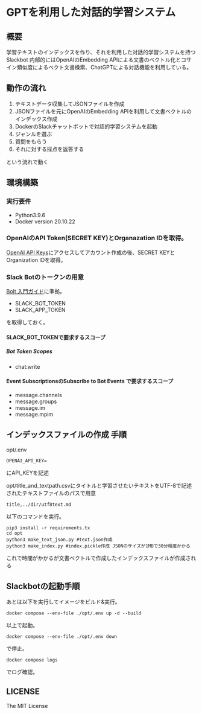# GPTを利用した対話的学習システム

## 概要
学習テキストのインデックスを作り、それを利用した対話的学習システムを持つSlackbot
内部的にはOpenAIのEmbedding APIによる文書のベクトル化とコサイン類似度によるベクト文書検索、ChatGPTによる対話機能を利用している。

## 動作の流れ
1. テキストデータ収集してJSONファイルを作成
2. JSONファイルを元にOpenAIのEmbedding APIを利用して文書ベクトルのインデックス作成
3. DockerのSlackチャットボットで対話的学習システムを起動
4. ジャンルを選ぶ
5. 質問をもらう
6. それに対する採点を返答する

という流れで動く



## 環境構築
### 実行要件
- Python3.9.6
- Docker version 20.10.22

### OpenAIのAPI Token(SECRET KEY)とOrganazation IDを取得。
[OpenAI API Keys](https://beta.openai.com/account/api-keys)にアクセスしてアカウント作成の後、SECRET KEYとOrganization IDを取得。

### Slack Botのトークンの用意
[Bolt 入門ガイド](https://slack.dev/bolt-python/ja-jp/tutorial/getting-started)に準拠。

- SLACK_BOT_TOKEN
- SLACK_APP_TOKEN

を取得しておく。

#### SLACK_BOT_TOKENで要求するスコープ

##### Bot Token Scopes
- chat:write

#### Event SubscriptionsのSubscribe to Bot Events で要求するスコープ

- message.channels
- message.groups
- message.im
- message.mpim

## インデックスファイルの作成 手順

opt/.env

```
OPENAI_API_KEY=
```

にAPI_KEYを記述

opt/title_and_textpath.csvにタイトルと学習させたいテキストをUTF-8で記述されたテキストファイルのパスで用意
```
title,../dir/utf8text.md
```

以下のコマンドを実行。

```
pip3 install -r requirements.tx
cd opt
python3 make_text_json.py #text.json作成
python3 make_index.py #index.pickle作成 JSONのサイズが1MBで30分程度かかる
```

これで時間がかかるが文書ベクトルで作成したインデックスファイルが作成される

## Slackbotの起動手順

あとは以下を実行してイメージをビルド&実行。

```
docker compose --env-file ./opt/.env up -d --build
```

以上で起動。

```
docker compose --env-file ./opt/.env down
```

で停止。

```
docker compose logs
```
でログ確認。


## LICENSE
The MIT License